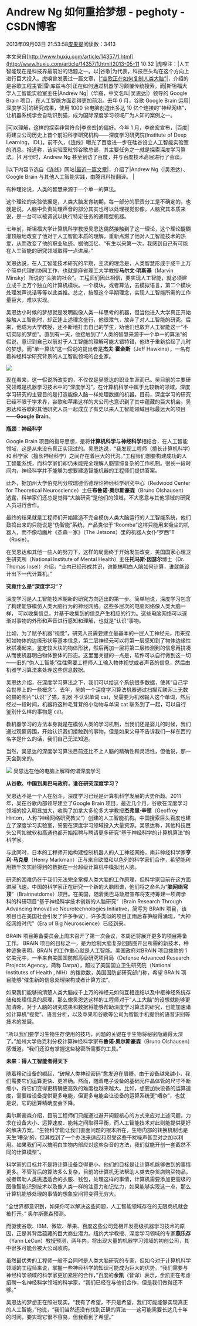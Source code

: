 
# Andrew Ng 如何重拾梦想 - peghoty - CSDN博客


2013年09月03日 21:53:58[皮果提](https://me.csdn.net/peghoty)阅读数：3413


本文来自[http://www.huxiu.com/article/14357/1.html](http://www.huxiu.com/article/14357/1.html)2013-05-11 10:32
|虎嗅注：|人工智能现在是科技界最前沿的话题之一。以|谷歌|为代表，科技巨头均在这个方向上进行巨大投入。虎嗅曾发表过一篇文章，|[“谷歌正在如何复制人类大脑”](http://www.huxiu.com/article/13868/1.html)|，介绍的是谷歌工程主管|雷·库兹韦尔|正在如何通过机器学习颠覆传统搜索。而|斯坦福大学人工智能实验室主任|Andrew Ng|（华裔，中文名叫|吴恩达|）领导的 Google Brain 项目，在人工智能方面走得更加前沿。去年 6 月，谷歌 Google Brain 运用|深度学习|的研究成果，使用 1000 台电脑创造出多达 10 亿个连接的“神经网络”，让机器系统学会自动识别猫，成为国际深度学习领域广为人知的案例之一。

|可以理解，这样的探索非常符合|李彦宏|的偏好。今年 1 月，李彦宏宣布，|百度|将建立公司历史上首个前沿科学研究机构——深度学习研究院(Institute of Deep Learning，IDL)。前不久，《连线》曝光了百度进一步在硅谷设立人工智能实验室的消息。报道称，该实验室毗邻谷歌总部，其主要任务之一就是探索深度学习算法。|4
 月份时，Andrew Ng 甚至到访了百度，并与百度技术高层进行了会谈。

|以下内容节选自《连线》网站|[最近一篇文章](http://www.wired.com/wiredenterprise/2013/05/neuro-artificial-intelligence/all/)|，介绍了|Andrew
 Ng（|吴恩达）、Google Brain 与其他人工智能实践，由腾讯科技翻译。
|

有种理论说，人类的智慧来源于一个单一的算法。

这个理论的实验依据是，人类大脑发育初期，每一部分的职责分工是不确定的，也就是说，人脑中负责处理声音的部分其实也可以处理视觉影像。人脑究其本质来说，是一台可以被调试以执行特定任务的通用型机器。

七年前，斯坦福大学计算机科学教授吴恩达偶然接触到了这一理论，这个理论醍醐灌顶般地改变了他对于人工智能本质的理解，重新点燃了他对人工智能技术的热爱，从而改变了他的职业轨迹。据他回忆，“有生以来第一次，我感到自己有可能在人工智能的研究领域取得一点进展。”

吴恩达说，在人工智能技术研究的早期，主流的理念是，人类智慧形成于成千上万个简单代理的协同工作，也就是麻省理工大学教授**马尔文·明斯基**（Marvin Minsky）所说的“头脑的社会”。工程师们因此相信，要实现人工智能，就必须建立成千上万个独立的计算机模块。一个模块，或者算法，去模拟语言，第二个模块处理发声说话等等以此类推。总之，按照这个早期理念，实现人工智能所需的工作量巨大，难以实现。

吴恩达小时候的梦想就是发明能像人类一样思考的机器，但当他进入大学真正开始接触人工智能时，却正逢上述理念盛行，他很泄气，放弃了对人工智能的研究。后来，他成为大学教授，还不断地打击自己的学生，劝他们也放弃人工智能这一“不切实际的梦想”。直到有一天，他接触到了“人类的智慧来源于一个单一的算法”的假说，意识到自己以前对于人工智能的理解可能大错特错，他终于重新拾起了儿时的梦想。而“单一算法”这一假说的提出者是**杰夫·霍金斯**（Jeff
 Hawkins），一名有着神经科学研究背景的人工智能领域的企业家。

![](http://img.huxiu.com/portal/201305/11/1029471os7dr3vpmzpxrem.jpg)

现在看来，这一假说所改变的，不仅仅是吴恩达的职业生涯而已。吴目前的主要研究领域是机器学习技术中的“深度学习”，在计算机科学中属于比较新的领域，深度学习研究的主要目的是打造能像人脑一样处理数据的机器。目前，深度学习的研究已经不限于学术界，谷歌和苹果这样的大公司也意识到了其中蕴藏的巨大机会。吴恩达和谷歌的其他研究人员一起成立了有史以来人工智能领域目标最远大的项目——**Google Brain**。

**瓶颈：神经科学**

Google Brain 项目的指导思想，是将**计算机科学**与**神经科学**相结合，在人工智能领域，这是从来没有真正实现过的。吴恩达说，“我发现工程师（擅长计算机科学）和
 科学家（擅长神经科学）之间存在着巨大的代沟。”工程师们想要构建成功的人工智能系统，而科学家们却仍未能完全理解人脑错综复杂的工作机制。很长一段时间内，神经科学并不能够为想要建造智能机器的工程师们提供答案。

此外，据加州大学伯克利分校瑞德伍德理论神经科学研究中心（Redwood Center for Theoretical Neuroscience）主任**布鲁诺·奥尔斯豪森**（Bruno
 Olshausen）透露，科学家们还总是觉得“大脑研究”是他们的领域，不大愿意与其他领域的研究人员进行合作。

最终的结果就是工程师们开始建造不完全模仿人类大脑运行的人工智能系统，他们鼓捣出来的只能说是“伪智能”系统，产品类似于“Roomba”这样只能用来吸尘的机器人，而不像动画片《杰森一家》（The
 Jetsons）里的机器人女仆“罗西”T（Rosie）。

在吴恩达和其他一些人的努力下，这样的局面终于开始发生改变，美国国家心理卫生研究所（National Institute of
 Mental Health）主任**托马斯·因瑟尔**博士（Dr. Thomas Insel）介绍，“业内已经形成共识，谁能搞明白人脑如何计算，谁就能设计出下一代计算机。”

**究竟什么是“深度学习”？**

深度学习是人工智能技术朝新的研究方向迈出的第一步。简单地说，深度学习包含了构建能够模仿人类大脑行为的神经网络。这些多层次的电脑网络像人类大脑一样，
 可以收集信息，并基于收集到的信息产生相应的行为。这些电脑网络可以逐渐对事物的外形和声音进行感知和理解，也就是“认识”事物。

比如，为了赋予机器“视觉”，研究人员需要建立最基本的一层人工神经元，用来探知如物体的边缘形状等基本信息，第二层神经元可以将第一层感知到了物体边缘性状拼凑起来，鉴定较大块的物体形状，然后再加一层将第二层检测到的信息再拼凑从而使机器明白物体整体的形态。这里面关键的一点是，软件可以自行做到这一切——旧的“伪人工智能”往往需要工程师人工输入物体视觉或者声音的信息，然后由机器学习算法来处理这些信息数据。

吴恩达介绍，在深度学习算法之下，我们可以给这个系统很多数据，使其“自己学会世界上的一些概念”。去年，吴的一个深度学习算法机器通过扫描互联网上无数的猫的图片“认识”了猫，机器
 不认识单词 cat，吴需要为机器输入这个单词，然后经过一段时间，机器将这种毛茸茸的小动物与单词 cat 联系到了一起，可以自行鉴别什么样的事物是 cat。

教机器学习的方法本身就是在模仿人类的学习机制，当我们还是婴儿的时候，我们通过观察周围，开始认识我们接触到的事物，但是如果父母不告诉我们一样东西的名字是什么的话，我们自己无法知道。

当然，吴恩达的深度学习算法目前还比不上人脑的精确性和灵活性，但他说，那一天会到来的。

![](http://img.huxiu.com/portal/201305/11/103031xyfgsndnto1s6tsn.jpg)
吴恩达在他的电脑上解释何谓深度学习

**从谷歌、中国到奥巴马政府，谁在研究深度学习？**

吴恩达不是一个人在战斗，深度学习已经是计算机科学发展的大势所趋。2011 年，吴在谷歌内部领导建立了Google Brain
 项目，最近几个月，谷歌在深度学习领域的投入明显加大，收购了加拿大多伦多大学教授**杰弗里·辛顿**（Geoffrey Hinton，人称“神经网络研究教父”）创建的人工智能机构。中国搜索巨头百度也建立了深度学习实验室，誓要在深度学习领域投入大量资源。吴恩达称，其他科技巨头公司如微软和高通也都开始招聘与聘请更多研究“基于神经科学的计算机算法”的科学家。

与此同时，日本的工程师开始构建控制机器人的人工神经网络，南非神经科学家**亨利·马克曼**（Henry
 Markman）正与来自欧盟和以色列的科学家们合作，希望能利用数千次实验得到的数据在一台超级计算机中模拟出人脑。

研究的困难仍在于我们无法完全掌握人类大脑的工作原理，但科学家目前在这方面进展飞速。中国的科学家正在研究一个新的大脑图谱，他们将之命名为“**脑网络穹顶**”（Brainnetdome）项目。在美国，随着奥巴马政府宣布将支持筹建一项跨学科的科研项目“基于神经科学技术创新的人脑研究”（Brain
 Research Through Advancing Innovative Neurotechnologies Initiative，简写为 BRAIN 项目，该项目也在美国社会引发了许多争议），许多类似的项目正雨后春笋般得涌现，“大神经网络时代”（Era of Big Neuroscience）已经到来。

BRAIN 项目筹备委员会上周末召开了第一次会议，本周还将展开更多的项目筹备工作。 BRAIN 项目的目标之一，是为绘制大脑复杂回路图开出所需的新技术，种种迹象表明，BRAIN
 的工作重心就是人工智能。美国政府对BRAIN 项目拨款的 1 亿美元中，一半来自美国国防部高级研究项目局（Defense Advanced Research Projects Agency，简称 Darpa），超过了美国国立卫生研究院（National Institutes of Health , NIH）的拨款数，美国国防部研究部门称，希望 BRAIN 项目能够“催生新的信息处理架构或者计算方法”。

如果我们能够搞清楚人类大脑成千上万的神经元如何互相连结以及中枢神经系统存储和处理信息的原理，那么像吴恩达这样的工程师对于“人工大脑”的设想就能够更加清晰，对于人脑的研究成果和数据将能够帮助深度学习算法的研究，也能加速诸如计算机“视觉”、语言分析，以及苹果和谷歌等公司为智能手机提供的语音识别等技术的发展。

“所以我们要学习生物生存使用的技巧，问题的关键在于生物将秘密隐藏得太深了。”加州大学伯克利分校计算神经科学家布**鲁诺·奥尔斯豪森**（Bruno
 Olshausen）感慨道，“我们还没有掌握这些秘密所需要的工具。”

**未来：得人工智能者得天下**

随着移动设备的崛起，“破解人类神经密码”愈发迫在眉睫。由于设备越来越小，我们需要它们运算更快、更准确。然而，随着电子设备的基础元件晶体管的尺寸不断缩小，将它们变得更精确更高效的难度也越来越大。比如，想要加快设备的运算速度，需要给设备提供更多电能，但更多电能会让设备的运算系统更“嘈杂”，也就
 是说，它的运算精确度会下降。

奥尔斯豪森介绍，目前工程师们只能通过避开问题核心的方式来应对上述问题，力求在设备大小、运算速度、能耗之间取得平衡，而人工智能技术对此则能提供更好的解决方案。“生物科学能让我们直面问题的根本所在，生物内部的转换机制也是天生‘嘈杂’的，但其找到了一个办法来适应和忍受这些干扰噪声甚至对之加以利用。如果我们可以搞明白生物内部应对这些杂音的方法，我们就能开创一套截然不同的计算模型”。

科学家的目标并不是将计算设备变得更小，他们的目标是让计算机能够做到的事情更多。不管背后的算法多么复杂，目前的计算机无法帮助人类去杂货店购买物品，或者帮助人类挑选适合的衣服、钱包，处理这样的事情，计算机需要添加更高级的图像智能识别技术以及像人类一样的注意力和记忆力，如果能够实现这一点，那么计算机能够处理的事情的想象空间将变得无穷大。

“全世界都意识到，如果你可以解决这些问题，人工智能领域存在的无限商机就会被打开。” 奥尔斯豪森预测。

而驱使谷歌、IBM、微软、苹果、百度这些公司竞相开发高级机器学习技术的原因，正是其背后蕴藏的巨大商业潜力。纽约大学教授、深度学习领域的专家**燕乐存**（Yann
 LeCun）教授预测，两年内，将出现大量的机器学习领域的初创公司，其中很多可能会被大公司收购。

虽然最优秀的工程师一般不会同时是人类大脑研究的专家，但如今对于计算机科学领域的工程师来说，掌握一些神经科学的知识可能成为巨大的优势。“我们需要与神经科学领域的科学家更加紧密的合作，”百度的**余凯**（音译）表示，余凯正在考虑招聘一名神经科学领域的科学家，“我们已经在与他们合作，但是我们做得还不够。”

吴恩达的梦想正在照进现实。“我有了希望，不只是希望，我们可能能够实现真正的人工智能，”他说，“我们当然还没有找到正确的算法——这可能需要长达几十年的时间，要实现它很不容易，但我看到了希望。”


